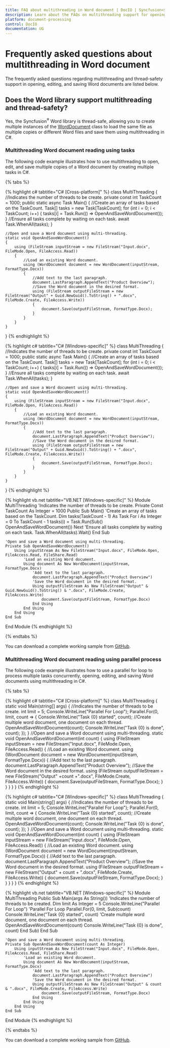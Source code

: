 ```yaml
---
title: FAQ about multithreading in Word document | DocIO | Syncfusion<sup>®</sup>
description: Learn about the FAQs on multithreading support for opening, editing, and saving Word documents using the .NET Word (DocIO) library.
platform: document-processing
control: DocIO
documentation: UG
---
```

# Frequently asked questions about multithreading in Word document

The frequently asked questions regarding multithreading and thread-safety support in opening, editing, and saving Word documents are listed below.

## Does the Word library support multithreading and thread-safety?

Yes, the Syncfusion<sup>®</sup> Word library is thread-safe, allowing you to create multiple instances of the [WordDocument](https://help.syncfusion.com/cr/document-processing/Syncfusion.DocIO.DLS.WordDocument.html) class to load the same file as multiple copies or different Word files and save them using multithreading in C#.

### Multithreading Word document reading using tasks

The following code example illustrates how to use multithreading to open, edit, and save multiple copies of a Word document by creating multiple tasks in C#.

{% tabs %}

{% highlight c# tabtitle="C# [Cross-platform]" %}
class MultiThreading
{
    //Indicates the number of threads to be create.
    private const int TaskCount = 1000;
    public static async Task Main()
    {
        //Create an array of tasks based on the TaskCount.
        Task[] tasks = new Task[TaskCount];
        for (int i = 0; i < TaskCount; i++)
        {
            tasks[i] = Task.Run(() => OpenAndSaveWordDocument());
        }
        //Ensure all tasks complete by waiting on each task.
        await Task.WhenAll(tasks);
    }

    //Open and save a Word document using multi-threading.
    static void OpenAndSaveWordDocument()
    {
        using (FileStream inputStream = new FileStream("Input.docx", FileMode.Open, FileAccess.Read))
        {
            //Load an existing Word document.
            using (WordDocument document = new WordDocument(inputStream, FormatType.Docx))
            {
                //Add text to the last paragraph.
                document.LastParagraph.AppendText("Product Overview");
                //Save the Word document in the desired format.
                using (FileStream outputFileStream = new FileStream("Output" + Guid.NewGuid().ToString() + ".docx", FileMode.Create, FileAccess.Write))
                {
                    document.Save(outputFileStream, FormatType.Docx);
                }
            }
        }
    }
}
{% endhighlight %}

{% highlight c# tabtitle="C# [Windows-specific]" %}
class MultiThreading
{
    //Indicates the number of threads to be create.
    private const int TaskCount = 1000;
    public static async Task Main()
    {
        //Create an array of tasks based on the TaskCount.
        Task[] tasks = new Task[TaskCount];
        for (int i = 0; i < TaskCount; i++)
        {
            tasks[i] = Task.Run(() => OpenAndSaveWordDocument());
        }
        //Ensure all tasks complete by waiting on each task.
        await Task.WhenAll(tasks);
    }

    //Open and save a Word document using multi-threading.
    static void OpenAndSaveWordDocument()
    {
        using (FileStream inputStream = new FileStream("Input.docx", FileMode.Open, FileAccess.Read))
        {
            //Load an existing Word document.
            using (WordDocument document = new WordDocument(inputStream, FormatType.Docx))
            {
                //Add text to the last paragraph.
                document.LastParagraph.AppendText("Product Overview");
                //Save the Word document in the desired format.
                using (FileStream outputFileStream = new FileStream("Output" + Guid.NewGuid().ToString() + ".docx", FileMode.Create, FileAccess.Write))
                {
                    document.Save(outputFileStream, FormatType.Docx);
                }
            }
        }
    }
}
{% endhighlight %}

{% highlight vb.net tabtitle="VB.NET [Windows-specific]" %}
Module MultiThreading
    'Indicates the number of threads to be create.
    Private Const TaskCount As Integer = 1000
    Public Sub Main()
        'Create an array of tasks based on the TaskCount.
        Dim tasks(TaskCount - 1) As Task
        For i As Integer = 0 To TaskCount - 1
            tasks(i) = Task.Run(Sub() OpenAndSaveWordDocument())
        Next
        'Ensure all tasks complete by waiting on each task.
        Task.WhenAll(tasks).Wait()
    End Sub

    'Open and save a Word document using multi-threading.
    Private Sub OpenAndSaveWordDocument()
        Using inputStream As New FileStream("Input.docx", FileMode.Open, FileAccess.Read, FileShare.Read)
            'Load an existing Word document.
            Using document As New WordDocument(inputStream, FormatType.Docx)
                'Add text to the last paragraph.
                document.LastParagraph.AppendText("Product Overview")
                'Save the Word document in the desired format.
                Using outputFileStream As New FileStream("Output" & Guid.NewGuid().ToString() & ".docx", FileMode.Create, FileAccess.Write)
                    document.Save(outputFileStream, FormatType.Docx)
                End Using
            End Using
        End Using
    End Sub
End Module
{% endhighlight %}

{% endtabs %}

You can download a complete working sample from [GitHub](https://github.com/SyncfusionExamples/DocIO-Examples/tree/main/Read-and-Save-document/Multithreading-using-tasks).

### Multithreading Word document reading using parallel process

The following code example illustrates how to use a parallel for loop to process multiple tasks concurrently, opening, editing, and saving Word documents using multithreading in C#.

{% tabs %}

{% highlight c# tabtitle="C# [Cross-platform]" %}
class MultiThreading
{
    static void Main(string[] args)
    {
        //Indicates the number of threads to be create.
        int limit = 5;
        Console.WriteLine("Parallel For Loop");
        Parallel.For(0, limit, count =>
        {
            Console.WriteLine("Task {0} started", count);
            //Create multiple word document, one document on each thread.
            OpenAndSaveWordDocument(count);
            Console.WriteLine("Task {0} is done", count);
        });
    }
    //Open and save a Word document using multi-threading.
    static void OpenAndSaveWordDocument(int count)
    {
        using (FileStream inputStream = new FileStream("Input.docx", FileMode.Open, FileAccess.Read))
        {
            //Load an existing Word document.
            using (WordDocument document = new WordDocument(inputStream, FormatType.Docx))
            {
                //Add text to the last paragraph.
                document.LastParagraph.AppendText("Product Overview");
                //Save the Word document in the desired format.
                using (FileStream outputFileStream = new FileStream("Output" +count +".docx", FileMode.Create, FileAccess.Write))
                {
                    document.Save(outputFileStream, FormatType.Docx);
                }
            }
        }
    }
}
{% endhighlight %}  

{% highlight c# tabtitle="C# [Windows-specific]" %}
class MultiThreading
{
    static void Main(string[] args)
    {
        //Indicates the number of threads to be create.
        int limit = 5;
        Console.WriteLine("Parallel For Loop");
        Parallel.For(0, limit, count =>
        {
            Console.WriteLine("Task {0} started", count);
            //Create multiple word document, one document on each thread.
            OpenAndSaveWordDocument(count);
            Console.WriteLine("Task {0} is done", count);
        });
    }
    //Open and save a Word document using multi-threading.
    static void OpenAndSaveWordDocument(int count)
    {
        using (FileStream inputStream = new FileStream("Input.docx", FileMode.Open, FileAccess.Read))
        {
            //Load an existing Word document.
            using (WordDocument document = new WordDocument(inputStream, FormatType.Docx))
            {
                //Add text to the last paragraph.
                document.LastParagraph.AppendText("Product Overview");
                //Save the Word document in the desired format.
                using (FileStream outputFileStream = new FileStream("Output" + count + ".docx", FileMode.Create, FileAccess.Write))
                {
                    document.Save(outputFileStream, FormatType.Docx);
                }
            }
        }
    }
}
{% endhighlight %}

{% highlight vb.net tabtitle="VB.NET [Windows-specific]" %}
Module MultiThreading
    Public Sub Main(args As String())
        'Indicates the number of threads to be created.
        Dim limit As Integer = 5
        Console.WriteLine("Parallel For Loop")
        'Parallel For Loop
        Parallel.For(0, limit, Sub(count)
                                   Console.WriteLine("Task {0} started", count)
                                   'Create multiple word document, one document on each thread.
                                   OpenAndSaveWordDocument(count)
                                   Console.WriteLine("Task {0} is done", count)
                               End Sub)
    End Sub

    'Open and save a Word document using multi-threading.
    Private Sub OpenAndSaveWordDocument(count As Integer)
        Using inputStream As New FileStream("Input.docx", FileMode.Open, FileAccess.Read, FileShare.Read)
            'Load an existing Word document.
            Using document As New WordDocument(inputStream, FormatType.Docx)
                'Add text to the last paragraph.
                document.LastParagraph.AppendText("Product Overview")
                'Save the Word document in the desired format.
                Using outputFileStream As New FileStream("Output" & count & ".docx", FileMode.Create, FileAccess.Write)
                    document.Save(outputFileStream, FormatType.Docx)
                End Using
            End Using
        End Using
    End Sub
End Module
{% endhighlight %}

{% endtabs %}  

You can download a complete working sample from [GitHub](https://github.com/SyncfusionExamples/DocIO-Examples/tree/main/Read-and-Save-document/Multithreading-using-parallel-process).